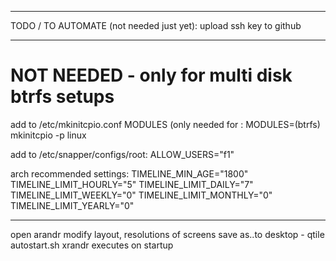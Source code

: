 ___
TODO / TO AUTOMATE (not needed just yet):
upload ssh key to github
___
# NOT NEEDED - only for multi disk btrfs setups
add to /etc/mkinitcpio.conf MODULES (only needed for : 
MODULES=(btrfs)
mkinitcpio -p linux




add to /etc/snapper/configs/root:
ALLOW_USERS="f1"

arch recommended settings:
TIMELINE_MIN_AGE="1800"
TIMELINE_LIMIT_HOURLY="5"
TIMELINE_LIMIT_DAILY="7"
TIMELINE_LIMIT_WEEKLY="0"
TIMELINE_LIMIT_MONTHLY="0"
TIMELINE_LIMIT_YEARLY="0"

___
open arandr
modify layout, resolutions of screens
save as..to desktop - qtile autostart.sh xrandr executes on startup
